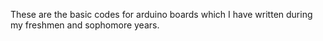 These are the basic codes for arduino boards which I have written during my freshmen and sophomore years.
